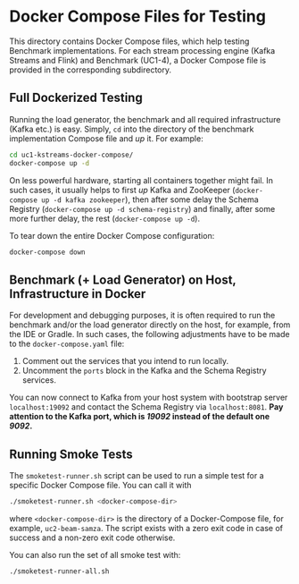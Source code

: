 # Docker Compose Files for Testing

This directory contains Docker Compose files, which help testing Benchmark implementations.
For each stream processing engine (Kafka Streams and Flink) and Benchmark (UC1-4), a Docker Compose file is provided
in the corresponding subdirectory.

## Full Dockerized Testing

Running the load generator, the benchmark and all required infrastructure (Kafka etc.) is easy. Simply, `cd` into the
directory of the benchmark implementation Compose file and *up* it.
For example:

```sh
cd uc1-kstreams-docker-compose/
docker-compose up -d
```

On less powerful hardware, starting all containers together might fail. In such cases, it usually helps to first *up*
Kafka and ZooKeeper (`docker-compose up -d kafka zookeeper`), then after some delay the Schema Registry
(`docker-compose up -d schema-registry`) and finally, after some more further delay, the rest (`docker-compose up -d`).

To tear down the entire Docker Compose configuration:

```sh
docker-compose down
```

## Benchmark (+ Load Generator) on Host, Infrastructure in Docker

For development and debugging purposes, it is often required to run the benchmark and/or the load generator directly on
the host, for example, from the IDE or Gradle. In such cases, the following adjustments have to be made to the
`docker-compose.yaml` file:

1. Comment out the services that you intend to run locally.
2. Uncomment the `ports` block in the Kafka and the Schema Registry services.

You can now connect to Kafka from your host system with bootstrap server `localhost:19092` and contact the Schema
Registry via `localhost:8081`. **Pay attention to the Kafka port, which is *19092* instead of the default one *9092*.**

## Running Smoke Tests

The `smoketest-runner.sh` script can be used to run a simple test for a specific Docker Compose file. You can call it with

```sh
./smoketest-runner.sh <docker-compose-dir>
```

where `<docker-compose-dir>` is the directory of a Docker-Compose file, for example, `uc2-beam-samza`. The script exists with a zero exit code in case of success and a non-zero exit code otherwise.

You can also run the set of all smoke test with:

```sh
./smoketest-runner-all.sh
```

